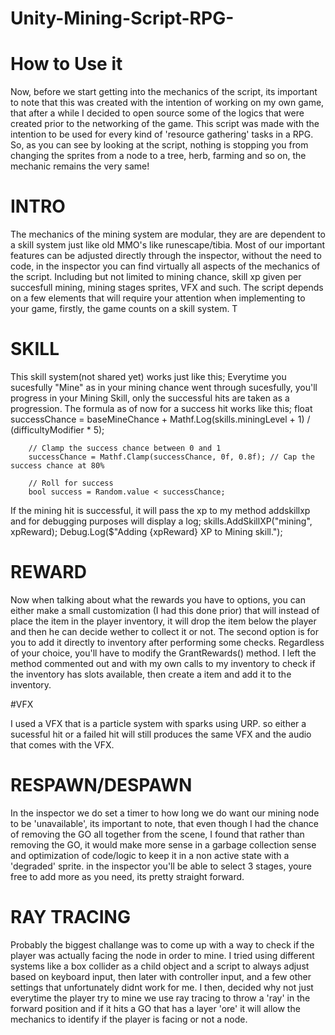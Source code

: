 # Unity-Mining-Script-RPG-

# How to Use it

Now, before we start getting into the mechanics of the script, its important to note that this was created with the intention of working on my own game, that after a while I decided to open source some of the logics that were created prior to the networking of the game.
This script was made with the intention to be used for every kind of 'resource gathering' tasks in a RPG. So, as you can see by looking at the script, nothing is stopping you from changing the sprites from a node to a tree, herb, farming and so on, the mechanic remains the very same!


# INTRO

The mechanics of the mining system are modular, they are are dependent to a skill system just like old MMO's like runescape/tibia.
Most of our important features can be adjusted directly through the inspector, without the need to code, in the inspector you can find virtually all aspects of the mechanics of the script.
Including but not limited to mining chance, skill xp given per succesfull mining, mining stages sprites, VFX and such.
The script depends on a few elements that will require your attention when implementing to your game, firstly, the game counts on a skill system.
T

# SKILL
This skill system(not shared yet) works just like this;
Everytime you sucesfully "Mine" as in your mining chance went through sucesfully, you'll progress in your Mining Skill, only the successful hits are taken as a progression.
The formula as of now for a success hit works like this; 
        float successChance = baseMineChance + Mathf.Log(skills.miningLevel + 1) / (difficultyModifier * 5);

        // Clamp the success chance between 0 and 1
        successChance = Mathf.Clamp(successChance, 0f, 0.8f); // Cap the success chance at 80%

        // Roll for success
        bool success = Random.value < successChance;

If the mining hit is successful, it will pass the xp to my method addskillxp and for debugging purposes will display a log; 
            skills.AddSkillXP("mining", xpReward);
            Debug.Log($"Adding {xpReward} XP to Mining skill.");
# REWARD

Now when talking about what the rewards you have to options, you can either make a small customization (I had this done prior) that will instead of place the item in the player inventory, it will drop the item below the player and then he can decide wether to collect it or not. The second option is for you to add it directly to inventory after performing some checks. Regardless of your choice, you'll have to modify the GrantRewards() method. I left the method commented out and with my own calls to my inventory to check if the inventory has slots available, then create a item and add it to the inventory.

#VFX

I used a VFX that is a particle system with sparks using URP. so either a sucessful hit or a failed hit will still produces the same VFX and the audio that comes with the VFX.

# RESPAWN/DESPAWN

In the inspector we do set a timer to how long we do want our mining node to be 'unavailable', its important to note, that even though I had the chance of removing the GO all together from the scene, I found that rather than removing the GO, it would make more sense in a garbage collection sense and optimization of code/logic to keep it in a non active state with a 'degraded' sprite. in the inspector you'll be able to select 3 stages, youre free to add more as you need, its pretty straight forward.

# RAY TRACING

Probably the biggest challange was to come up with a way to check if the player was actually facing the node in order to mine. I tried using different systems like a box collider as a child object and a script to always adjust based on keyboard input, then later with controller input, and a few other settings that unfortunately didnt work for me.
I then, decided why not just everytime the player try to mine we use ray tracing to throw a 'ray' in the forward position and if it hits a GO that has a layer 'ore' it will allow the mechanics to identify if the player is facing or not a node.

            
